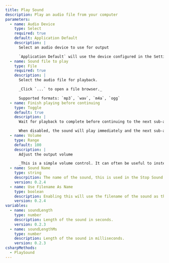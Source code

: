 ```yaml
---
title: Play Sound
description: Play an audio file from your computer
parameters:
  - name: Audio Device
    type: Select
    required: true
    default: Application Default
    description: |
      Select an audio device to use for output

      `Application Default` will use the device configured in the Settings tab in Streamer.bot
  - name: Sound file to play
    type: File
    required: true
    description: |
      Select the audio file for playback.

      _Click `...` to open a file browser._

      Supported formats: `mp3`, `wav`, `m4a`, `ogg`
  - name: Finish playing before continuing
    type: Toggle
    default: true
    description: |
      Wait for playback to complete before continuing to the next sub-action.

      When disabled, the sound will play immediately and the next sub-action will begin to execute with no delay.
  - name: Volume
    type: Range
    default: 100
    description: |
      Adjust the output volume

      _This is a simple volume control. It can often be useful to instead adjust the volume with a tool like Audacity._
  - name: Sound Name
    type: string
    descrpition: The name of the sound, this is used in the Stop Sound Playback sub-action
    version: 0.2.4
  - name: Use Filename As Name
    type: boolean
    description: Enabling this will use the filename of the sound as the sound name
    version: 0.2.4
variables:
  - name: soundLength
    type: number
    description: Length of the sound in seconds.
    version: 0.2.3
  - name: soundLengthMs
    type: number
    description: Length of the sound in milliseconds.
    version: 0.2.3
csharpMethods:
  - PlaySound
---
```

